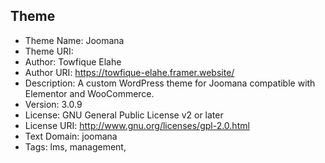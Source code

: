 ## Theme

- Theme Name: Joomana
- Theme URI:
- Author: Towfique Elahe
- Author URI: https://towfique-elahe.framer.website/
- Description: A custom WordPress theme for Joomana compatible with Elementor and WooCommerce.
- Version: 3.0.9
- License: GNU General Public License v2 or later
- License URI: http://www.gnu.org/licenses/gpl-2.0.html
- Text Domain: joomana
- Tags: lms, management,
